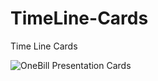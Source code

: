 # TimeLine-Cards
Time Line Cards

![OneBill Presentation Cards](https://user-images.githubusercontent.com/64409033/151458496-5588bef0-c11a-4891-af0d-db8d0187396e.png)
